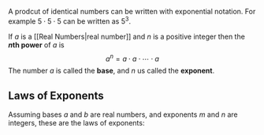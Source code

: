 A prodcut of identical numbers can be written with exponential notation. For example $5\cdot5\cdot5$ can be written as $5^3$.

If $a$ is a [[Real Numbers|real number]]  and $n$ is a positive integer then the **$n$th power** of $a$ is
$$a^n=a\cdot a\cdot \cdots \cdot a$$
The number $a$ is called the **base**, and $n$ us called the **exponent**.

## Laws of Exponents
Assuming bases $a$ and $b$ are real numbers, and  exponents $m$ and $n$ are integers, these are the laws of exponents:

